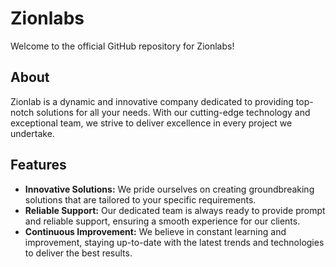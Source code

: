 # Zionlabs

Welcome to the official GitHub repository for Zionlabs!

## About

Zionlab is a dynamic and innovative company dedicated to providing top-notch solutions for all your needs. With our cutting-edge technology and exceptional team, we strive to deliver excellence in every project we undertake.

## Features

- **Innovative Solutions:** We pride ourselves on creating groundbreaking solutions that are tailored to your specific requirements.
- **Reliable Support:** Our dedicated team is always ready to provide prompt and reliable support, ensuring a smooth experience for our clients.
- **Continuous Improvement:** We believe in constant learning and improvement, staying up-to-date with the latest trends and technologies to deliver the best results.
